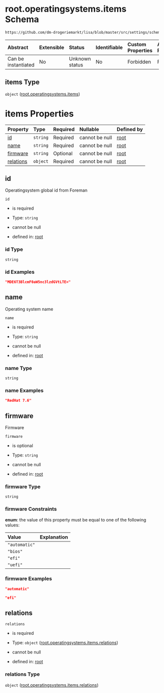 # root.operatingsystems.items Schema

```txt
https://github.com/dm-drogeriemarkt/lisa/blob/master/src/settings/schema.json#/properties/operatingsystems/items
```



| Abstract            | Extensible | Status         | Identifiable | Custom Properties | Additional Properties | Access Restrictions | Defined In                                                                               |
| :------------------ | :--------- | :------------- | :----------- | :---------------- | :-------------------- | :------------------ | :--------------------------------------------------------------------------------------- |
| Can be instantiated | No         | Unknown status | No           | Forbidden         | Forbidden             | none                | [settings.schema.json\*](../../src/settings/settings.schema.json "open original schema") |

## items Type

`object` ([root.operatingsystems.items](settings-properties-rootoperatingsystems-rootoperatingsystemsitems.md))

# items Properties

| Property                | Type     | Required | Nullable       | Defined by                                                                                                                                                                                                                                                          |
| :---------------------- | :------- | :------- | :------------- | :------------------------------------------------------------------------------------------------------------------------------------------------------------------------------------------------------------------------------------------------------------------ |
| [id](#id)               | `string` | Required | cannot be null | [root](settings-properties-rootoperatingsystems-rootoperatingsystemsitems-properties-id.md "https://github.com/dm-drogeriemarkt/lisa/blob/master/src/settings/schema.json#/properties/operatingsystems/items/properties/id")                                        |
| [name](#name)           | `string` | Required | cannot be null | [root](settings-properties-rootoperatingsystems-rootoperatingsystemsitems-properties-name.md "https://github.com/dm-drogeriemarkt/lisa/blob/master/src/settings/schema.json#/properties/operatingsystems/items/properties/name")                                    |
| [firmware](#firmware)   | `string` | Optional | cannot be null | [root](settings-properties-rootoperatingsystems-rootoperatingsystemsitems-properties-firmware.md "https://github.com/dm-drogeriemarkt/lisa/blob/master/src/settings/schema.json#/properties/operatingsystems/items/properties/firmware")                            |
| [relations](#relations) | `object` | Required | cannot be null | [root](settings-properties-rootoperatingsystems-rootoperatingsystemsitems-properties-rootoperatingsystemsitemsrelations.md "https://github.com/dm-drogeriemarkt/lisa/blob/master/src/settings/schema.json#/properties/operatingsystems/items/properties/relations") |

## id

Operatingsystem global id from Foreman

`id`

*   is required

*   Type: `string`

*   cannot be null

*   defined in: [root](settings-properties-rootoperatingsystems-rootoperatingsystemsitems-properties-id.md "https://github.com/dm-drogeriemarkt/lisa/blob/master/src/settings/schema.json#/properties/operatingsystems/items/properties/id")

### id Type

`string`

### id Examples

```json
"MDE6T3BlcmF0aW5nc3lzdGVtLTE="
```

## name

Operating system name

`name`

*   is required

*   Type: `string`

*   cannot be null

*   defined in: [root](settings-properties-rootoperatingsystems-rootoperatingsystemsitems-properties-name.md "https://github.com/dm-drogeriemarkt/lisa/blob/master/src/settings/schema.json#/properties/operatingsystems/items/properties/name")

### name Type

`string`

### name Examples

```json
"RedHat 7.6"
```

## firmware

Firmware

`firmware`

*   is optional

*   Type: `string`

*   cannot be null

*   defined in: [root](settings-properties-rootoperatingsystems-rootoperatingsystemsitems-properties-firmware.md "https://github.com/dm-drogeriemarkt/lisa/blob/master/src/settings/schema.json#/properties/operatingsystems/items/properties/firmware")

### firmware Type

`string`

### firmware Constraints

**enum**: the value of this property must be equal to one of the following values:

| Value         | Explanation |
| :------------ | :---------- |
| `"automatic"` |             |
| `"bios"`      |             |
| `"efi"`       |             |
| `"uefi"`      |             |

### firmware Examples

```json
"automatic"
```

```json
"efi"
```

## relations



`relations`

*   is required

*   Type: `object` ([root.operatingsystems.items.relations](settings-properties-rootoperatingsystems-rootoperatingsystemsitems-properties-rootoperatingsystemsitemsrelations.md))

*   cannot be null

*   defined in: [root](settings-properties-rootoperatingsystems-rootoperatingsystemsitems-properties-rootoperatingsystemsitemsrelations.md "https://github.com/dm-drogeriemarkt/lisa/blob/master/src/settings/schema.json#/properties/operatingsystems/items/properties/relations")

### relations Type

`object` ([root.operatingsystems.items.relations](settings-properties-rootoperatingsystems-rootoperatingsystemsitems-properties-rootoperatingsystemsitemsrelations.md))

